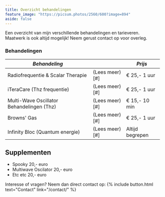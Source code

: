 ```yaml
---
title: Overzicht behandelingen
feature_image: "https://picsum.photos/2560/600?image=894"
aside: false
---
```


Een overzicht van mijn verschillende behandelingen en tarieveren. Maatwerk is ook altijd mogelijk! Neem gerust contact op voor overleg.

### Behandelingen

| _Behandeling_                             	|                	| _Prijs_         	|
|-------------------------------------------	|----------------	|-----------------	|
| Radiofrequentie & Scalar Therapie         	| (Lees meer)[#] 	| € 25,- 1 uur    	|
| iTeraCare (Thz frequentie)                	| (Lees meer)[#] 	| € 25,- 1 uur    	|
| Multi-Wave Oscillator Behandelingen (Thz) 	| (Lees meer)[#] 	| € 15,- 10 min   	|
| Browns' Gas                               	| (Lees meer)[#] 	| € 25,- 1 uur    	|
| Infinity Bloc (Quantum energie)           	| (Lees meer)[#] 	| Altijd begrepen 	|

## Supplementen

* Spooky                  20,- euro
* Multiwave Oscilator     20,- euro
* Etc etc                 20,- euro 

Interesse of vragen? Neem dan direct contact op: 
{% include button.html text="Contact" link="/contact/" %}
